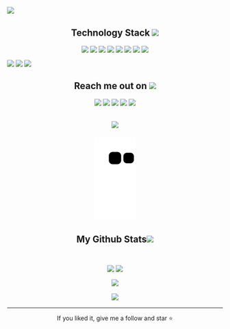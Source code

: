 
<!--  portfolio em breve  -->
<p align="center">
 
</p align="center">
<img src="https://cdn.discordapp.com/attachments/696922608343449614/1053424165018927164/Captura_de_tela_2022-12-16_183105.png" />


<!-- <p align="center">
  I'm a 3rd year student pursuing Master's in Computer Applications 🎓 from Guru Gobind Singh Indraprastha University 🏛. I'm a passionate learner who's always willing to learn and work across technologies and domains 💡. I love to explore new technologies and leverage them to solve real-life problems ✨. Apart from that I also love to guide and mentor newbies👨🏻‍💻. I'm deep into Web 🕸️ Development.
</p>   -->

<h2 align="center">Technology Stack <img src="https://github.com/ritik307/ritik307/blob/main/images/laptop.gif" width="50"></h2>

<p align="center">
  <a href="https://github.com/GusttavoHenry" target="_blank"><img src="https://img.shields.io/badge/Python-14354C?style=for-the-badge&logo=python&logoColor=white" target="_blank"></a> 
  <a href="https://github.com/GusttavoHenry" target="_blank"><img src="https://img.shields.io/badge/Java-ED8B00?style=for-the-badge&logo=java&logoColor=white" target="_blank"></a> 
  <a href="https://github.com/GusttavoHenry" target="_blank"><img src="https://img.shields.io/badge/JavaScript-F7DF1E?style=for-the-badge&logo=javascript&logoColor=black" target="_blank"></a> 
  <a href="https://github.com/GusttavoHenry" target="_blank"><img src="https://img.shields.io/badge/Node.js-43853D?style=for-the-badge&logo=node.js&logoColor=white" target="_blank"></a> 
  <a href="https://github.com/GusttavoHenry" target="_blank"><img src="https://img.shields.io/badge/HTML5-E34F26?style=for-the-badge&logo=html5&logoColor=white" target="_blank"></a> 
<a href="https://github.com/GusttavoHenry" target="_blank"><img src="https://img.shields.io/badge/CSS3-1572B6?style=for-the-badge&logo=css3&logoColor=white" target="_blank"></a>
 <a href="https://github.com/GusttavoHenry" target="_blank"><img src="https://img.shields.io/badge/Bootstrap-563D7C?style=for-the-badge&logo=bootstrap&logoColor=white" target="_blank"></a> 
 <a href="https://github.com/GusttavoHenry" target="_blank"><img src="https://img.shields.io/badge/Amazon_AWS-232F3E?style=for-the-badge&logo=amazon-aws&logoColor=white" target="_blank"></a> 
  
 <a href="https://www.adobe.com/br/products/aftereffects/campaign/pricing.html?gclid=CjwKCAiAy_CcBhBeEiwAcoMRHLix80OquHTeWetVtN211gL1yPWzSKZIUtaW4ZTlKsZ9ZmFpVenZrBoCmbYQAvD_BwE&sdid=KQPOM&mv=search&ef_id=CjwKCAiAy_CcBhBeEiwAcoMRHLix80OquHTeWetVtN211gL1yPWzSKZIUtaW4ZTlKsZ9ZmFpVenZrBoCmbYQAvD_BwE:G:s&s_kwcid=AL!3085!3!301784448894!e!!g!!adobe%20after%20effects!188195862!10039608942" target="_blank"><img src="https://img.shields.io/badge/Adobe%20after%20affects-CF96FD?style=for-the-badge&logo=Adobe%20after%20effects&logoColor=393665" target="_blank"></a>
  <a href="https://www.mysql.com" target="_blank"><img src="https://img.shields.io/badge/MySQL-005C84?style=for-the-badge&logo=mysql&logoColor=white" target="_blank"></a>
   <a href="#"><img src="https://img.shields.io/badge/Microsoft_Office-D83B01?style=for-the-badge&logo=microsoft-office&logoColor=white" target="_blank"></a>
</p>

<h2 align="center">Reach me out on <img src="https://media0.giphy.com/media/jqNPzdTTxQfOgOqpO4/source.gif" width="50"></h2>

<p align="center">
  <a href="https://www.instagram.com/gusttahenry_" target="_blank"><img src="https://img.shields.io/badge/-Instagram-%23E4405F?style=for-the-badge&logo=instagram&logoColor=white" target="_blank"></a>
 <a href="https://discord.com/users/306164435955875840" target="_blank"><img src="https://img.shields.io/badge/Discord-7289DA?style=for-the-badge&logo=discord&logoColor=white" target="_blank"></a> 
  <a href = "mailto:gustavohenriquegsb@gmail.com"><img src="https://img.shields.io/badge/-Gmail-%23333?style=for-the-badge&logo=gmail&logoColor=white" target="_blank"></a>
  <a href="https://www.linkedin.com/in/gustavo-henrique-375aba214/" target="_blank"><img src="https://img.shields.io/badge/-LinkedIn-%230077B5?style=for-the-badge&logo=linkedin&logoColor=white" target="_blank"></a> 
<a href="https://github.com/GusttavoHenry" target="_blank"><img src="https://img.shields.io/badge/GitHub-100000?style=for-the-badge&logo=github&logoColor=white" target="_blank"></a>

</a>
</p>


<h2 align="center">
   <img src="https://media.giphy.com/media/xUA7aZeLE2e0P7Znz2/giphy.gif" width="50">
</h2>
<p align="center">
  <img src="https://github.com/eoLucasS/eoLucasS/raw/output/github-contribution-grid-snake.svg" alt="snake"></center>
</p>

<h2 align="center">
  My Github Stats<img src="https://media.giphy.com/media/VgCDAzcKvsR6OM0uWg/giphy.gif" width="50">
</h2>
 
<br>

<p align = "center">
  <img  src = "https://github-readme-stats.vercel.app/api?username=GusttavoHenry&&show_icons=true&theme=radical&line_height=27">
  <img src = "https://github-readme-stats.vercel.app/api/top-langs/?username=GusttavoHenry&&layout=compact&langs_count=7&theme=radical"/>
</p>

<p align = "center">
 <img  src="https://github-readme-streak-stats.herokuapp.com/?user=GusttavoHenry&&show_icons=true&locale=en&layout=compact&theme=radical&line_height=0" />
</p> 

<p align = "center">
 <img src="https://cdn.discordapp.com/attachments/696922608343449614/1053434128667770900/ShrillSadAfricanrockpython-max-1mb.gif">
</p> 
<hr>
<p align="center">If you liked it, give me a follow and star ⭐</p>
